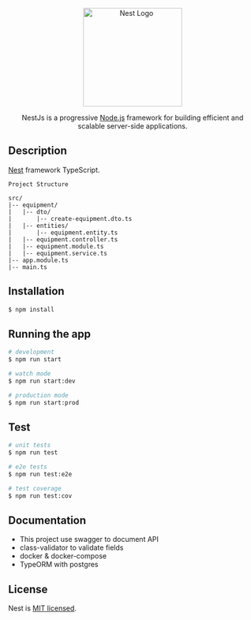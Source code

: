 <p align="center">
  <a href="http://nestjs.com/" target="blank"><img src="https://nestjs.com/img/logo-small.svg" width="200" alt="Nest Logo" /></a>
</p>

[circleci-image]: https://img.shields.io/circleci/build/github/nestjs/nest/master?token=abc123def456
[circleci-url]: https://circleci.com/gh/nestjs/nest

  <p align="center">NestJs is a progressive <a href="http://nodejs.org" target="_blank">Node.js</a> framework for building efficient and scalable server-side applications.</p>

## Description

[Nest](https://github.com/nestjs/nest) framework TypeScript.

```
Project Structure

src/
|-- equipment/
|   |-- dto/
|       |-- create-equipment.dto.ts
|   |-- entities/
|       |-- equipment.entity.ts
|   |-- equipment.controller.ts
|   |-- equipment.module.ts
|   |-- equipment.service.ts
|-- app.module.ts
|-- main.ts
```

## Installation

```bash
$ npm install
```

## Running the app

```bash
# development
$ npm run start

# watch mode
$ npm run start:dev

# production mode
$ npm run start:prod
```

## Test

```bash
# unit tests
$ npm run test

# e2e tests
$ npm run test:e2e

# test coverage
$ npm run test:cov
```

## Documentation
- This project use swagger to document API
- class-validator to validate fields
- docker & docker-compose
- TypeORM with postgres

## License

Nest is [MIT licensed](LICENSE).
